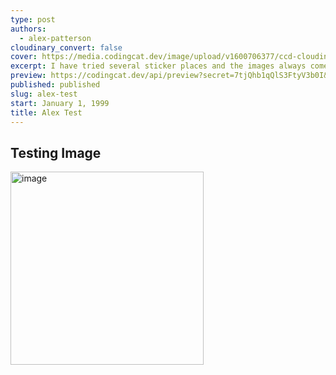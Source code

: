 ```yaml
---
type: post
authors:
  - alex-patterson
cloudinary_convert: false
cover: https://media.codingcat.dev/image/upload/v1600706377/ccd-cloudinary/29c968a7967e193ed8ec6020ab3bf1e63aec2b38-1920x1080-1.png
excerpt: I have tried several sticker places and the images always come back terrible and the customer service stinks. Then I found Sticker Mule and everything has been like a dream!
preview: https://codingcat.dev/api/preview?secret=7tjQhb1qQlS3FtyV3b0I&selectionType=post&selectionSlug=aj-is-loving-sticker-mule&_id=016b7a360f5b47888b58f2071f1a14d2
published: published
slug: alex-test
start: January 1, 1999
title: Alex Test
---
```


## Testing Image
<img width="309" alt="image" src="https://user-images.githubusercontent.com/3102249/209398864-488c1b02-6ad5-4ecd-aeed-5d2234a280ba.png">
